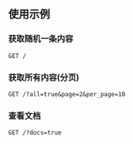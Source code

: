 ## 使用示例

### 获取随机一条内容
```
GET /
```

### 获取所有内容(分页)
```
GET /?all=true&page=2&per_page=10
```

### 查看文档
```
GET /?docs=true
```
